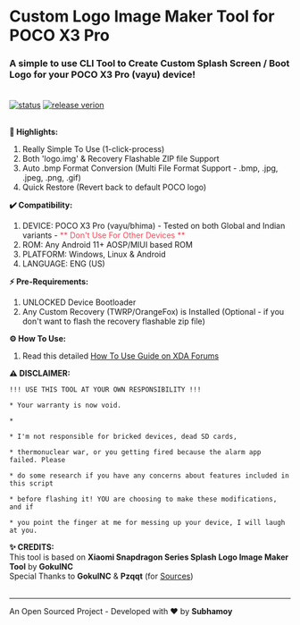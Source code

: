 # Custom Logo Image Maker Tool for POCO X3 Pro

### A simple to use CLI Tool to Create Custom Splash Screen / Boot Logo for your POCO X3 Pro (vayu) device!<br></br>
[![status](https://img.shields.io/badge/status-active-brightgreen.svg?style=flat)](https://github.com/neosubhamoy/poco-x3-pro-custom-logo-image-maker/)
[![release verion](https://img.shields.io/badge/release-v1.1.0-yellow.svg?style=flat)](https://github.com/neosubhamoy/poco-x3-pro-custom-logo-image-maker/releases/)
<br></br>

**🌟 Highlights:**
1. Really Simple To Use (1-click-process)
2. Both 'logo.img' & Recovery Flashable ZIP file Support
3. Auto .bmp Format Conversion (Multi File Format Support - .bmp, .jpg, .jpeg, .png, .gif)
4. Quick Restore (Revert back to default POCO logo)

**✔️ Compatibility:**
1. DEVICE: POCO X3 Pro (vayu/bhima) - Tested on both Global and Indian variants - <span style='color:#fc4454'>** Don't Use For Other Devices **</span>
2. ROM: Any Android 11+ AOSP/MIUI based ROM
3. PLATFORM: Windows, Linux & Android
4. LANGUAGE: ENG (US)

**⚡ Pre-Requirements:**
1. UNLOCKED Device Bootloader
2. Any Custom Recovery (TWRP/OrangeFox) is Installed (Optional - if you don't want to flash the recovery flashable zip file)

**⚙️ How To Use:**
1. Read this detailed [How To Use Guide on XDA Forums](https://forum.xda-developers.com/t/official-tool-guide-custom-logo-image-maker-for-poco-x3-pro-vayu.4610679/)

**⚠️ DISCLAIMER:**

```code
!!! USE THIS TOOL AT YOUR OWN RESPONSIBILITY !!!

* Your warranty is now void.

*

* I'm not responsible for bricked devices, dead SD cards,

* thermonuclear war, or you getting fired because the alarm app failed. Please

* do some research if you have any concerns about features included in this script

* before flashing it! YOU are choosing to make these modifications, and if

* you point the finger at me for messing up your device, I will laugh at you.
```

**✨ CREDITS:**<br>
This tool is based on **Xiaomi Snapdragon Series Splash Logo Image Maker Tool** by **GokulNC**<br>
Special Thanks to **GokulNC** & **Pzqqt** (for [Sources](https://forum.xda-developers.com/t/guide-how-to-change-boot-logo-splash-screen-for-snapdragon-devices-splash-img.3470473/#post-68896881))
<br>
<br>

***
An Open Sourced Project - Developed with ❤️ by **Subhamoy**